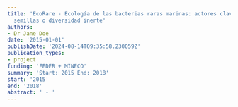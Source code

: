 ```yaml
---
title: 'EcoRare - Ecología de las bacterias raras marinas: actores clave, banco de
  semillas o diversidad inerte'
authors:
- Dr Jane Doe
date: '2015-01-01'
publishDate: '2024-08-14T09:35:58.230059Z'
publication_types:
- project
funding: 'FEDER + MINECO'
summary: 'Start: 2015 End: 2018'
start: '2015'
end: '2018'
abstract: ' - '
---
```

